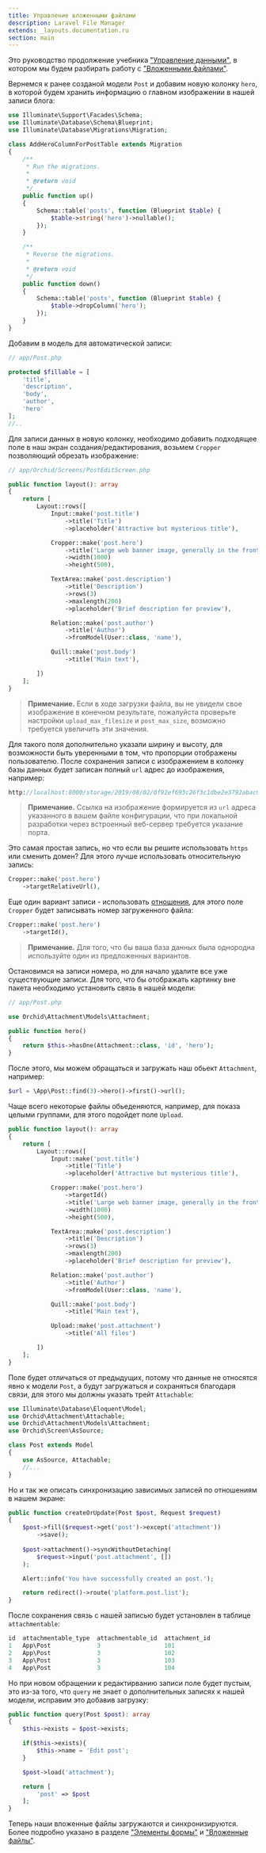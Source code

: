 ```yaml
---
title: Управление вложенными файлами
description: Laravel File Manager
extends: _layouts.documentation.ru
section: main
---
```


Это руководство продолжение учебника ["Управление данными"](/ru/docs/quickstart-crud), 
в котором мы будем разбирать работу с ["Вложенными файлами"](/ru/docs/attachments).

Вернемся к ранее созданой модели `Post` и добавим новую колонку `hero`, 
в которой будем хранить информацию о главном изображении в нашей записи блога:

```php
use Illuminate\Support\Facades\Schema;
use Illuminate\Database\Schema\Blueprint;
use Illuminate\Database\Migrations\Migration;

class AddHeroColumnForPostTable extends Migration
{
    /**
     * Run the migrations.
     *
     * @return void
     */
    public function up()
    {
        Schema::table('posts', function (Blueprint $table) {
            $table->string('hero')->nullable();
        });
    }

    /**
     * Reverse the migrations.
     *
     * @return void
     */
    public function down()
    {
        Schema::table('posts', function (Blueprint $table) {
            $table->dropColumn('hero');
        });
    }
}
```

Добавим в модель для автоматической записи:

```php
// app/Post.php

protected $fillable = [
    'title',
    'description',
    'body',
    'author',
    'hero'
];
//..
```

Для записи данных в новую колонку, необходимо добавить подходящее поле в наш экран создания/редактирования, 
возьмем `Cropper` позволяющий обрезать изображение:

```php
// app/Orchid/Screens/PostEditScreen.php

public function layout(): array
{
    return [
        Layout::rows([
            Input::make('post.title')
                ->title('Title')
                ->placeholder('Attractive but mysterious title'),

            Cropper::make('post.hero')
                ->title('Large web banner image, generally in the front and center')
                ->width(1000)
                ->height(500),

            TextArea::make('post.description')
                ->title('Description')
                ->rows(3)
                ->maxlength(200)
                ->placeholder('Brief description for preview'),

            Relation::make('post.author')
                ->title('Author')
                ->fromModel(User::class, 'name'),

            Quill::make('post.body')
                ->title('Main text'),

        ])
    ];
}
```

> **Примечание.** Если в ходе загрузки файла, вы не увидели свое изображение в конечном результате, 
пожалуйста проверьте настройки `upload_max_filesize` и `post_max_size`, возможно требуется увеличить эти значения.


Для такого поля дополнительно указали ширину и высоту, для возможности быть уверенными в том, 
что пропорции отображены пользователю. После сохранения записи с изображением в колонку базы данных будет записан полный `url` адрес до изображения, например:

```php
http://localhost:8000/storage/2019/08/02/0f92ef693c26f3c1dbe2e3792abac9254ee98310.png
```

> **Примечание.** Cсылка на изображение формируется из `url` адреса указанного в вашем файле конфигурации, 
что при локальной разработки через встроенный веб-сервер требуется указание порта.


Это самая простая запись, но что если вы решите использовать `https` или сменить домен? 
Для этого лучше использовать относительную запись:

```php
Cropper::make('post.hero')
    ->targetRelativeUrl(),
```

Еще один вариант записи - использовать [отношения](https://laravel.com/docs/master/eloquent-relationships), для этого
поле `Cropper` будет записывать номер загруженного файла:

```php
Cropper::make('post.hero')
    ->targetId(),
```

> **Примечание.** Для того, что бы ваша база данных была однородна используйте один из предложенных вариантов.

Остановимся на записи номера, но для начало удалите все уже существующие записи.
Для того, что бы отображать картинку вне пакета необходимо установить связь в нашей модели: 

```php
// app/Post.php

use Orchid\Attachment\Models\Attachment;

public function hero()
{
    return $this->hasOne(Attachment::class, 'id', 'hero');
}
```

После этого, мы можем обращаться и загружать наш обьект `Attachment`, например:

```php
$url = \App\Post::find(3)->hero()->first()->url();
```

Чаще всего некоторые файлы обьеденяются, например, для показа целыми группами, для этого подойдет поле `Upload`.

```php
public function layout(): array
{
    return [
        Layout::rows([
            Input::make('post.title')
                ->title('Title')
                ->placeholder('Attractive but mysterious title'),

            Cropper::make('post.hero')
                ->targetId()
                ->title('Large web banner image, generally in the front and center')
                ->width(1000)
                ->height(500),

            TextArea::make('post.description')
                ->title('Description')
                ->rows(3)
                ->maxlength(200)
                ->placeholder('Brief description for preview'),

            Relation::make('post.author')
                ->title('Author')
                ->fromModel(User::class, 'name'),

            Quill::make('post.body')
                ->title('Main text'),

            Upload::make('post.attachment')
                ->title('All files')

        ])
    ];
}
```

Поле будет отличаться от предыдущих, потому что данные не относятся явно к модели `Post`, а будут загружаться и сохраняться благодаря связи, для этого мы должны указать трейт `Attachable`:

```php
use Illuminate\Database\Eloquent\Model;
use Orchid\Attachment\Attachable;
use Orchid\Attachment\Models\Attachment;
use Orchid\Screen\AsSource;

class Post extends Model
{
    use AsSource, Attachable;
    //...
}
```

Но и так же описать синхронизацию зависимых записей по отношениям в нашем экране:

```php
public function createOrUpdate(Post $post, Request $request)
{
    $post->fill($request->get('post')->except('attachment'))
        ->save();
    
    $post->attachment()->syncWithoutDetaching(
        $request->input('post.attachment', [])
    );

    Alert::info('You have successfully created an post.');

    return redirect()->route('platform.post.list');
}
```

После сохранения связь с нашей записью будет установлен в таблице `attachmentable`:

```php
id  attachmentable_type  attachmentable_id  attachment_id
1	App\Post	         3	                101
2	App\Post	         3	                102
3	App\Post	         3	                103
4	App\Post	         3	                104
```

Но при новом обращении к редактирванию записи поле будет пустым, это из-за того, что `query` не знает о дополнительных записях к нашей модели, исправим это добавив загрузку:

```php
public function query(Post $post): array
{
    $this->exists = $post->exists;

    if($this->exists){
        $this->name = 'Edit post';
    }

    $post->load('attachment');

    return [
        'post' => $post
    ];
}
```

Теперь наши вложенные файлы загружаются и синхронизируются. 
Более подробно указано в разделе ["Элементы формы"](/ru/docs/field) и ["Вложенные файлы"](/ru/docs/attachments).
